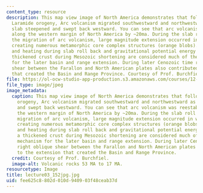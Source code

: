 ```yaml
---
content_type: resource
description: This map view image of North America demonstrates that following the
  Laramide orogeny, Arc volcanism migrated southwestward and northwestward as the
  slab steepened and swept back westward. You can see that arc volcanism was reestablished
  along the western margin of North America by ~20ma. During the slab roll back and
  the migration of arc volcanism, large magnitude extension occurred in western NA,
  creating numerous metamorphic core complex structures (orange blobs). The thinning
  and heating during slab roll back and gravitational potential energy stored in a
  thickened crust during Mesozoic shortening are considered much of the driving mechanism
  for the later basin and range extension. During later Cenozoic time right oblique
  shear between the Farallon and North American plates also contributed to the extension
  that created the Basin and Range Province. Courtesy of Prof. Burchfiel.
file: https://ol-ocw-studio-app-production.s3.amazonaws.com/courses/12-114-field-geology-i-fall-2005/fee625c8802d010d940903f48ceab37d_lecture03_152jpg.jpg
file_type: image/jpeg
image_metadata:
  caption: This map view image of North America demonstrates that following the Laramide
    orogeny, Arc volcanism migrated southwestward and northwestward as the slab steepened
    and swept back westward. You can see that arc volcanism was reestablished along
    the western margin of North America by ~20ma. During the slab roll back and the
    migration of arc volcanism, large magnitude extension occurred in western NA,
    creating numerous metamorphic core complex structures (orange blobs). The thinning
    and heating during slab roll back and gravitational potential energy stored in
    a thickened crust during Mesozoic shortening are considered much of the driving
    mechanism for the later basin and range extension. During later Cenozoic time
    right oblique shear between the Farallon and North American plates also contributed
    to the extension that created the Basin and Range Province.
  credit: Courtesy of Prof. Burchfiel.
  image-alt: Volcanic rocks 53 MA to 17 MA.
resourcetype: Image
title: lecture03_152jpg.jpg
uid: fee625c8-802d-010d-9409-03f48ceab37d
---
```

